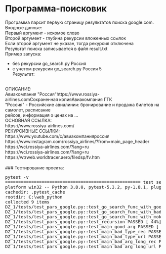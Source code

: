 # Программа-поисковик
Программа парсит первую страницу результатов поиска google.com.<br/>
Входные данные:<br/>
Первый аргумент - искомое слово<br/>
Второй аргумент - глубина рекурсии вложенных ссылок<br/>
Если второй аргумент не указан, тогда рекурсия отключена<br/>
Результат поиска записывается в файл result.txt<br/>
Пример запуска:
- без рекурсии
go_search.py Россия
- с учетом рекурсии
go_search.py Россия 5<br/>
Результат:<br/>
<br/>
ОПИСАНИЕ:<br/>
Авиакомпания "Россия"https://www.rossiya-airlines.comСохраненная копияАвиакомпания ГТК <br/>"Россия" - Российские авиалинии: бронирование и продажа билетов на самолет, расписание <br/>рейсов, информация о ценах на ...<br/>
ОСНОВНАЯ ССЫЛКА:<br/>
https://www.rossiya-airlines.com/<br/>
РЕКУРСИВНЫЕ ССЫЛКИ:<br/>
https://www.youtube.com/c/авиакомпанияроссия<br/>
https://www.instagram.com/rossiya_airlines/?from=main_page_header<br/>
https://wci.rossiya-airlines.com/?lang=ru<br/>
https://wci.rossiya-airlines.com/?lang=ru<br/>
https://wtrweb.worldtracer.aero/filedsp/fv.htm<br/>
<br/>
### Тестирование проекта:
<pre>
pytest -v
==================================================== test session starts =====================================================
platform win32 -- Python 3.8.0, pytest-5.3.2, py-1.8.1, pluggy-0.13.1 -- c:\users\дом\appdata\local\programs\python\python38-32\python.exe
cachedir: .pytest_cache
rootdir: C:\web_python
collected 9 items                                                                                                             
DZ_1/tests/test_pars_google.py::test_go_search_func_with_good_arg PASSED [ 11%]
DZ_1/tests/test_pars_google.py::test_go_search_func_with_bad_arg PASSED [ 22%]
DZ_1/tests/test_pars_google.py::test_go_search_func_with_moke_rec_and_req PASSED [ 33%]
DZ_1/tests/test_pars_google.py::test_recursion PASSED [ 44%]
DZ_1/tests/test_pars_google.py::test_main_good_arg PASSED [ 55%]
DZ_1/tests/test_pars_google.py::test_main_bad_type_rec PASSED [ 66%]
DZ_1/tests/test_pars_google.py::test_main_bad_type_url PASSED [ 77%]
DZ_1/tests/test_pars_google.py::test_main_bad_arg_long_rec PASSED [ 88%]
DZ_1/tests/test_pars_google.py::test_main_bad_arg_long_url PASSED [100%]
</pre>


